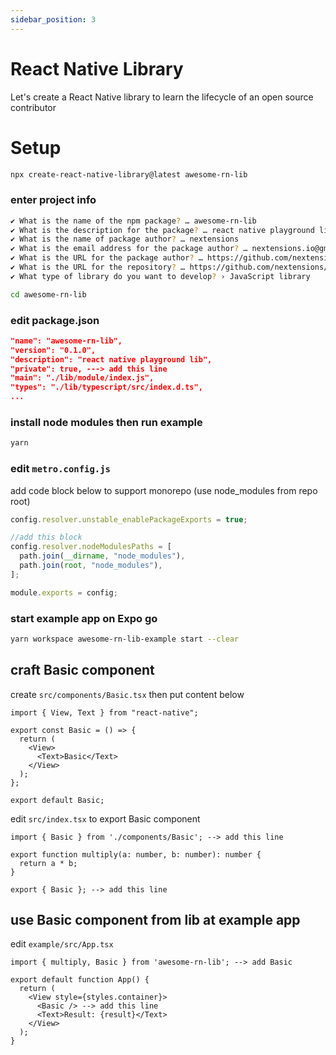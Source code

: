 ```yaml
---
sidebar_position: 3
---
```


# React Native Library

Let's create a React Native library to learn the lifecycle of an open source contributor

# Setup

```bash
npx create-react-native-library@latest awesome-rn-lib
```

### enter project info

```bash
✔ What is the name of the npm package? … awesome-rn-lib
✔ What is the description for the package? … react native playground lib
✔ What is the name of package author? … nextensions
✔ What is the email address for the package author? … nextensions.io@gmail.com
✔ What is the URL for the package author? … https://github.com/nextensions
✔ What is the URL for the repository? … https://github.com/nextensions/awesome-rn-lib
✔ What type of library do you want to develop? › JavaScript library
```

```bash
cd awesome-rn-lib
```

### edit package.json

```json
"name": "awesome-rn-lib",
"version": "0.1.0",
"description": "react native playground lib",
"private": true, ---> add this line
"main": "./lib/module/index.js",
"types": "./lib/typescript/src/index.d.ts",
...
```

### install node modules then run example

```bash
yarn
```

### edit `metro.config.js`

add code block below to support monorepo (use node_modules from repo root)

```js
config.resolver.unstable_enablePackageExports = true;

//add this block
config.resolver.nodeModulesPaths = [
  path.join(__dirname, "node_modules"),
  path.join(root, "node_modules"),
];

module.exports = config;
```

### start example app on Expo go

```bash
yarn workspace awesome-rn-lib-example start --clear
```

## craft Basic component

create `src/components/Basic.tsx` then put content below

```tsx
import { View, Text } from "react-native";

export const Basic = () => {
  return (
    <View>
      <Text>Basic</Text>
    </View>
  );
};

export default Basic;
```

edit `src/index.tsx` to export Basic component

```
import { Basic } from './components/Basic'; --> add this line

export function multiply(a: number, b: number): number {
  return a * b;
}

export { Basic }; --> add this line

```

## use Basic component from lib at example app

edit `example/src/App.tsx`

```tsx
import { multiply, Basic } from 'awesome-rn-lib'; --> add Basic

export default function App() {
  return (
    <View style={styles.container}>
      <Basic /> --> add this line
      <Text>Result: {result}</Text>
    </View>
  );
}
```
